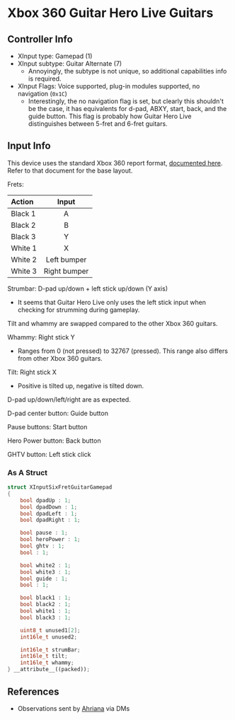 # Xbox 360 Guitar Hero Live Guitars

## Controller Info

- XInput type: Gamepad (1)
- XInput subtype: Guitar Alternate (7)
  - Annoyingly, the subtype is not unique, so additional capabilities info is required.
- XInput Flags: Voice supported, plug-in modules supported, no navigation (`0x1C`)
  - Interestingly, the no navigation flag is set, but clearly this shouldn't be the case, it has equivalents for d-pad, ABXY, start, back, and the guide button. This flag is probably how Guitar Hero Live distinguishes between 5-fret and 6-fret guitars.

## Input Info

This device uses the standard Xbox 360 report format, [documented here](../../Base%20Reports/Xbox%20360.md). Refer to that document for the base layout.

Frets:

| Action  | Input        |
| :-----  | :---:        |
| Black 1 | A            |
| Black 2 | B            |
| Black 3 | Y            |
| White 1 | X            |
| White 2 | Left bumper  |
| White 3 | Right bumper |

Strumbar: D-pad up/down + left stick up/down (Y axis)

- It seems that Guitar Hero Live only uses the left stick input when checking for strumming during gameplay.

Tilt and whammy are swapped compared to the other Xbox 360 guitars.

Whammy: Right stick Y

- Ranges from 0 (not pressed) to 32767 (pressed). This range also differs from other Xbox 360 guitars.

Tilt: Right stick X

- Positive is tilted up, negative is tilted down.

D-pad up/down/left/right are as expected.

D-pad center button: Guide button

Pause buttons: Start button

Hero Power button: Back button

GHTV button: Left stick click

### As A Struct

```cpp
struct XInputSixFretGuitarGamepad
{
    bool dpadUp : 1;
    bool dpadDown : 1;
    bool dpadLeft : 1;
    bool dpadRight : 1;

    bool pause : 1;
    bool heroPower : 1;
    bool ghtv : 1;
    bool : 1;

    bool white2 : 1;
    bool white3 : 1;
    bool guide : 1;
    bool : 1;

    bool black1 : 1;
    bool black2 : 1;
    bool white1 : 1;
    bool black3 : 1;

    uint8_t unused1[2];
    int16le_t unused2;

    int16le_t strumBar;
    int16le_t tilt;
    int16le_t whammy;
} __attribute__((packed));
```

## References

- Observations sent by [Ahriana](https://github.com/Ahriana) via DMs
